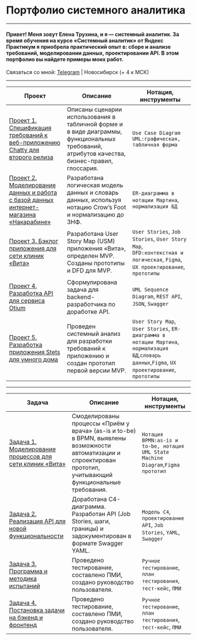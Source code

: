 # Портфолио системного аналитика

_______
#### Привет! Меня зовут Елена Трухина, и я — системный аналитик. За время обучения на курсе «Системный аналитик» от Яндекс Практикум я приобрела практический опыт в: сборе и анализе требований, моделировании данных, проектировании API. В этом портфолио вы найдете примеры моих работ.
Связаться со мной: [Telegram](https://t.me/EVTrukhina) | Новосибирск (+ 4 к МСК)
_______


| Проект    | Описание                          | Нотация,  инструменты  |
|-----------|-----------------------------------|------------------------|
|[Проект 1. Спецификация требований к веб-приложению Chatty для второго релиза](https://github.com/EVTrukhina/practicum_Y/blob/main/project_1.md)|Описаны сценарии использования в табличной форме и в виде диаграммы, функциональных требований, атрибутов качества, бизнес-правил, глоссария.|`Use Case Diagram UML:графическая, табличная форма`|	
|[Проект 2. Моделирование данных и работа с базой данных интернет-магазина «Накарабине»](https://github.com/EVTrukhina/practicum_Y/blob/main/project_2.md)|Разработана логическая модель данных и словарь данных, используя нотацию Crow’s Foot и нормализацию до 3НФ.|`ER-диаграмма в нотации Мартина`, `нормализация БД`|
|[Проект 3. Бэклог приложения для сети клиник «Вита»](https://github.com/EVTrukhina/practicum_Y/blob/main/project_3.md)| Разработана User Story Map (USM) приложения «Вита», определен MVP. Созданы прототипы и DFD для MVP.|`User Stories`, `Job Stories`, `User Story Map`, `DFD:контекстная и логическая`, `Figma`, `UX проектирование`, `прототипы`|
|[Проект 4. Разработка API для сервиса Otium](https://github.com/EVTrukhina/practicum_Y/blob/main/project_4.md)| Сформулирована задача для backend-разработчика по доработке API.|`UML Sequence Diagram`, `REST API`, `JSON`, `Swagger`|
|[Проект 5. Разработка приложения Stets для умного дома](https://github.com/EVTrukhina/practicum_Y/blob/main/project_5.md)| Проведен системный анализ для разработки требований к приложению и создан прототип первой версии MVP.|`User Story Map`, `User Stories`, `ER-диаграмма в нотации Мартина`, `нормализация БД`,`словарь данных`,`Figma`, `UX проектирование`, `прототипы`|



---

| Задача    | Описание                          | Нотация,  инструменты  |
|-----------|-----------------------------------|------------------------|
|[Задача 1. Моделирование процессов для сети клиник «Вита»](https://github.com/EVTrukhina/practicum_Y/blob/main/task_1.md)|Смоделированы процессы «Приём у врача» (as-is и to-be) в BPMN, выявлены возможности автоматизации и спроектирован прототип, учитывающий функциональные требования.|`Нотация BPMN:as-is и to-be, нотация UML State Machine Diagram`,`Figma прототип`|	
|[Задача 2. Реализация API для новой функциональности](https://github.com/EVTrukhina/practicum_Y/blob/main/task_2.md)| Доработана C4-диаграмма. Разработан API (Job Stories, шаги, границы) и задокументирован в формате Swagger YAML.|`Модель C4`, `проектирование API`, `Job Stories`, `YAML`, `Swagger`|
|[Задача 3. Программа и методика испытаний](https://github.com/EVTrukhina/practicum_Y/blob/main/task_3.md)|Проведено тестирование, составлено ПМИ, создано руководство пользователя.|`Ручное тестирование`,  `план тестирования`, `тест-кейс`, `ПМИ` |
|[Задача 4. Постановка задачи на бэкенд и фронтенд](https://github.com/EVTrukhina/practicum_Y/blob/main/task_3.md)|Проведено тестирование, составлено ПМИ, создано руководство пользователя.|`Ручное тестирование`,  `план тестирования`, `тест-кейс`, `ПМИ` |
